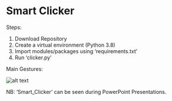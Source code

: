 # Smart Clicker

Steps:
1)	Download Repository
2)	Create a virtual environment (Python 3.8)
3)	Import modules/packages using ‘requirements.txt’
4)	Run ‘clicker.py’

Main Gestures:
       
![alt text](https://github.com/carlomalagnino01/SmartClicker/blob/main/img1.PNG?raw=true)


NB: ‘Smart_Clicker’ can be seen during PowerPoint Presentations.
